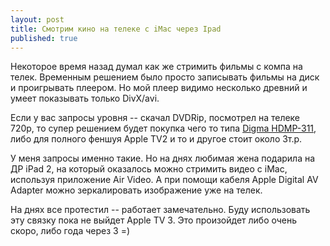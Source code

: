 ```yaml
---
layout: post
title: Смотрим кино на телеке с iMac через Ipad
published: true
---
```


Некоторое время назад думал как же стримить фильмы с компа на телек.
Временным решением было просто записывать фильмы на диск и проигрывать плеером. Но мой плеер видимо несколько древний и умеет показывать только DivX/avi.

Если у вас запросы уровня -- скачал DVDRip, посмотрел на телеке 720p, то супер решением будет покупка чего то типа [Digma HDMP-311](http://www.digma.ru/products/catalog/mediacenter/mediacenter/hdmp311/), либо для полного феншуя Apple TV2 и то и другое стоит около 3т.р.

У меня запросы именно такие. Но на днях любимая жена подарила на ДР iPad 2, на который оказалось можно стримить видео с iMac, используя приложение Air Video. А при помощи кабеля Apple Digital AV Adapter можно зеркалировать изображение уже на телек.

На днях все протестил -- работает замечательно. Буду использовать эту связку пока не выйдет Apple TV 3. Это произойдет либо очень скоро, либо года через 3 =)
